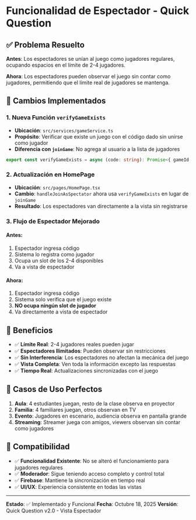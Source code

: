 # Funcionalidad de Espectador - Quick Question

## ✅ Problema Resuelto

**Antes**: Los espectadores se unían al juego como jugadores regulares, ocupando espacios en el límite de 2-4 jugadores.

**Ahora**: Los espectadores pueden observar el juego sin contar como jugadores, permitiendo que el límite real de jugadores se mantenga.

## 🔧 Cambios Implementados

### 1. Nueva Función `verifyGameExists`
- **Ubicación**: `src/services/gameService.ts`
- **Propósito**: Verificar que existe un juego con el código dado sin unirse como jugador
- **Diferencia con `joinGame`**: No agrega al usuario a la lista de jugadores

```typescript
export const verifyGameExists = async (code: string): Promise<{ gameId: string } | null>
```

### 2. Actualización en HomePage
- **Ubicación**: `src/pages/HomePage.tsx`
- **Cambio**: `handleJoinAsSpectator` ahora usa `verifyGameExists` en lugar de `joinGame`
- **Resultado**: Los espectadores van directamente a la vista sin registrarse

### 3. Flujo de Espectador Mejorado

#### **Antes**:
1. Espectador ingresa código
2. Sistema lo registra como jugador
3. Ocupa un slot de los 2-4 disponibles
4. Va a vista de espectador

#### **Ahora**:
1. Espectador ingresa código
2. Sistema solo verifica que el juego existe
3. **NO ocupa ningún slot de jugador**
4. Va directamente a vista de espectador

## 🎯 Beneficios

- ✅ **Límite Real**: 2-4 jugadores reales pueden jugar
- ✅ **Espectadores Ilimitados**: Pueden observar sin restricciones
- ✅ **Sin Interferencia**: Los espectadores no afectan la mecánica del juego
- ✅ **Vista Completa**: Ven toda la información excepto las respuestas
- ✅ **Tiempo Real**: Actualizaciones sincronizadas con el juego

## 📱 Casos de Uso Perfectos

1. **Aula**: 4 estudiantes juegan, resto de la clase observa en proyector
2. **Familia**: 4 familiares juegan, otros observan en TV
3. **Evento**: Jugadores en escenario, audiencia observa en pantalla grande
4. **Streaming**: Streamer juega con amigos, viewers observan sin contar como jugadores

## 🔄 Compatibilidad

- ✅ **Funcionalidad Existente**: No se alteró el funcionamiento para jugadores regulares
- ✅ **Moderador**: Sigue teniendo acceso completo y control total
- ✅ **Firebase**: Mantiene la sincronización en tiempo real
- ✅ **UI/UX**: Experiencia consistente en todas las vistas

---

**Estado**: ✅ Implementado y Funcional
**Fecha**: Octubre 18, 2025
**Versión**: Quick Question v2.0 - Vista Espectador